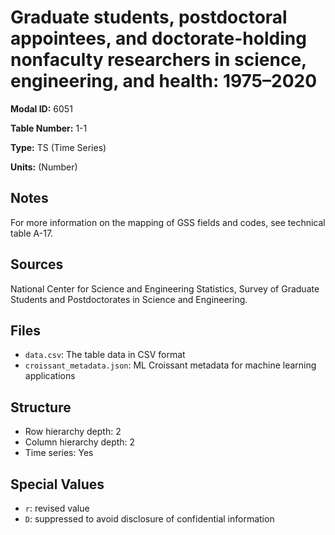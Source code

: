 # Graduate students, postdoctoral appointees, and doctorate-holding nonfaculty researchers in science, engineering, and health: 1975&#8211;2020

**Modal ID:** 6051

**Table Number:** 1-1

**Type:** TS (Time Series)

**Units:** (Number)

## Notes

For more information on the mapping of GSS fields and codes, see technical table A-17.

## Sources

National Center for Science and Engineering Statistics, Survey of Graduate Students and Postdoctorates in Science and Engineering.

## Files

- `data.csv`: The table data in CSV format
- `croissant_metadata.json`: ML Croissant metadata for machine learning applications

## Structure

- Row hierarchy depth: 2
- Column hierarchy depth: 2
- Time series: Yes

## Special Values

- `r`: revised value
- `D`: suppressed to avoid disclosure of confidential information
